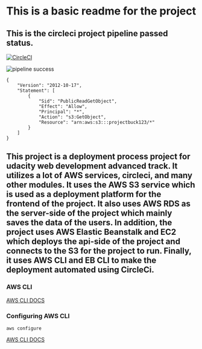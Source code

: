 <h1>This is a basic readme for the project</h1>

<h2>This is the circleci project pipeline passed status.</h2>

[![CircleCI](https://dl.circleci.com/status-badge/img/gh/SO-HYBE/udagram-app-final/tree/master.svg?style=svg)](https://dl.circleci.com/status-badge/redirect/gh/SO-HYBE/udagram-app-final/tree/master)

![pipeline success](https://user-images.githubusercontent.com/44274982/187817015-a77a7481-32aa-4316-b1fd-88327391d905.PNG)

```
{
    "Version": "2012-10-17",
    "Statement": [
        {
            "Sid": "PublicReadGetObject",
            "Effect": "Allow",
            "Principal": "*",
            "Action": "s3:GetObject",
            "Resource": "arn:aws:s3:::projectbuck123/*"
        }
    ]
}

```
<h2>This project is a deployment process project for udacity web development advanced track. It utilizes a lot of AWS services, circleci, and many other modules. It uses the AWS S3 service which is used as a deployment platform for the frontend of the project. It also uses AWS RDS as the server-side of the project which mainly saves the data of the users. In addition, the project uses AWS Elastic Beanstalk and EC2 which deploys the api-side of the project and connects to the S3 for the project to run. Finally, it uses AWS CLI and EB CLI to make the deployment automated using CircleCi.</h2>

<h3>AWS CLI</h3>
<a href="https://docs.aws.amazon.com/cli/latest/userguide/getting-started-install.html" target="_blank">AWS CLI DOCS</a>

<h3>Configuring AWS CLI</h3>

```
aws configure
```
<a href="https://docs.aws.amazon.com/cli/latest/userguide/cli-chap-configure.html" target="_blank">AWS CLI DOCS</a>



